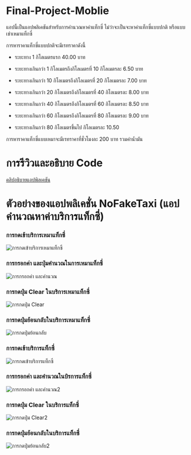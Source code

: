 ﻿# Final-Project-Moblie
แอปนี้เป็นแอปพลิเคชันสำหรับการคำนวณหาค่าแท็กซี่ ไม่ว่าจะเป็นจะหาค่าแท็กซี่แบบปกติ หรือแบบเช่าเหมาแท็กซี่ 

การหาราคาแท็กซี่แบบปกติจะมีเรทราคาดังนี้

- ระยะทาง 1 กิโลเมตรแรก 40.00 บาท

- ระยะทางเกินกว่า 1 กิโลเมตรถึงกิโลเมตรที่ 10 กิโลเมตรละ 6.50 บาท

- ระยะทางเกินกว่า 10 กิโลเมตรถึงกิโลเมตรที่ 20 กิโลเมตรละ 7.00 บาท

- ระยะทางเกินกว่า 20 กิโลเมตรถึงกิโลเมตรที่ 40 กิโลเมตรละ 8.00 บาท

- ระยะทางเกินกว่า 40 กิโลเมตรถึงกิโลเมตรที่ 60 กิโลเมตรละ 8.50 บาท

- ระยะทางเกินกว่า 60 กิโลเมตรถึงกิโลเมตรที่ 80 กิโลเมตรละ 9.00 บาท

- ระยะทางเกินกว่า 80 กิโลเมตรขึ้นไป กิโลเมตรละ 10.50 

การหาราคาแท็กซี่แบบเหมาจะมีเรทราคาที่ชั่วโมงละ 200 บาท รวมค่าน้ำมัน

# การรีวิวและอธิบาย Code

[คลิปอธิบายแอปพิลเคชัน](https://youtu.be/SCleFKEkaEU) 


# ตัวอย่างของแอปพลิเคชั่น NoFakeTaxi (แอปคำนวณหาค่าบริการแท็กซี่)
### การกดเข้าบริการเหมาแท็กซี่
![การกดเข้าบริการเหมาแท็กซี่](https://im3.ezgif.com/tmp/ezgif-3-1dc9078e96.gif) 

### การกรอกค่า และปุ่มคำนวณในการเหมาแท็กซี่
![การกรอกค่า และคำนวณ](https://im3.ezgif.com/tmp/ezgif-3-f96321ffde.gif) 

### การกดปุ่ม Clear ในบริการเหมาแท็กซี่
![การกดปุ่ม Clear](https://im3.ezgif.com/tmp/ezgif-3-269fdbb3e6.gif) 
 
### การกดปุ่มย้อนกลับในบริการเหมาแท็กซี่
![การกดปุ่มย้อนกลับ](https://im3.ezgif.com/tmp/ezgif-3-fa15116231.gif) 

### การกดเข้าบริการแท็กซี่
![การกดเข้าบริการแท็กซี่](https://im3.ezgif.com/tmp/ezgif-3-b6c6d9107e.gif) 

### การกรอกค่า และคำนวณในบิรการแท็กซี่
![การกรอกค่า และคำนวณ2](https://im3.ezgif.com/tmp/ezgif-3-c2120df5dc.gif) 

### การกดปุ่ม Clear ในบริการแท็กซี่
![การกดปุ่ม Clear2](https://im3.ezgif.com/tmp/ezgif-3-731f8dd2cc.gif) 

### การกดปุ่มย้อนกลับในบริการแท็กซี่
![การกดปุ่มย้อนกลับ2](https://im3.ezgif.com/tmp/ezgif-3-3ab76311df.gif) 


